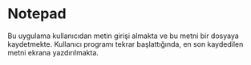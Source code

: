 # Notepad
Bu uygulama kullanıcıdan metin girişi almakta ve bu metni bir dosyaya kaydetmekte. Kullanıcı programı tekrar başlattığında, en son kaydedilen metni ekrana yazdırılmakta.
